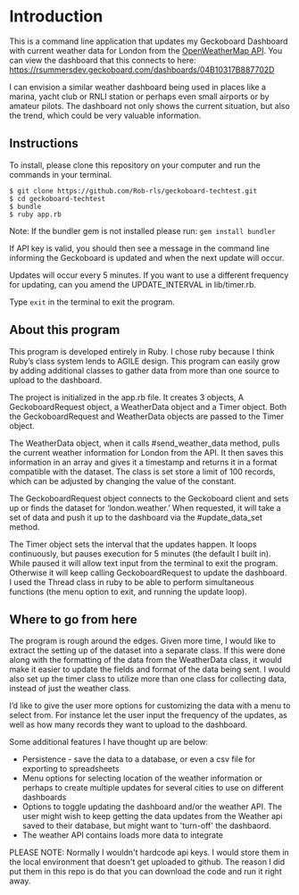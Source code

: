 # Introduction

This is a command line application that updates my Geckoboard Dashboard with current weather data for London from the [OpenWeatherMap API](http://openweathermap.org/api).  You can view the dashboard that this connects to here:  https://rsummersdev.geckoboard.com/dashboards/04B10317B887702D

I can envision a similar weather dashboard being used in places like a marina, yacht club or RNLI station or perhaps even small airports or by amateur pilots.  The dashboard not only shows the current situation, but also the trend, which could be very valuable information.

## Instructions

To install, please clone this repository on your computer and run the commands in your terminal.
```
$ git clone https://github.com/Rob-rls/geckoboard-techtest.git
$ cd geckoboard-techtest
$ bundle   
$ ruby app.rb
```
Note: If the bundler gem is not installed please run:  ```gem install bundler```

If API key is valid, you should then see a message in the command line informing the Geckoboard is updated and when the next update will occur.

Updates will occur every 5 minutes.  If you want to use a different frequency for updating, can you amend the UPDATE_INTERVAL in lib/timer.rb.

Type ```exit``` in the terminal to exit the program.

##  About this program

This program is developed entirely in Ruby. I chose ruby because I think Ruby’s class system lends to AGILE design.  This program can easily grow by adding additional classes to gather data from more than one source to upload to the dashboard.

The project is initialized in the app.rb file.  It creates 3 objects,  A GeckoboardRequest object, a WeatherData object and a Timer object.  Both the GeckoboardRequest and WeatherData objects are passed to the Timer object.

The WeatherData object, when it calls #send_weather_data method, pulls the current weather information for London from the API.  It then saves this information in an array and gives it a timestamp and returns it in a format compatible with the dataset.  The class is set store a limit of 100 records, which can be adjusted by changing the value of the constant.

The GeckoboardRequest object connects to the Geckoboard client and sets up or finds the dataset for ‘london.weather.’   When requested, it will take a set of data and push it up to the dashboard via the #update_data_set method.

The Timer object sets the interval that the updates happen.  It loops continuously, but pauses execution for 5 minutes (the default I built in).  While paused it will allow text input from the terminal to exit the program.  Otherwise it will keep calling GeckoboardRequest to update the dashboard.  I used the Thread class in ruby to be able to perform simultaneous functions (the menu option to exit, and running the update loop).


## Where to go from here

The program is rough around the edges.  Given more time, I would like to extract the setting up of the dataset into a separate class.  If this were done along with the formatting of the data from the WeatherData class, it would make it easier to update the fields and format of the data being sent.  I would also set up the timer class to utilize more than one class for collecting data, instead of just the weather class.

I’d like to give the user more options for customizing the data with a menu to select from.  For instance let the user input the frequency of the updates, as well as how many records they want to upload to the dashboard.  

Some additional features I have thought up are below:
* Persistence - save the data to a database, or even a csv file for exporting to spreadsheets
* Menu options for selecting location of the weather information or perhaps to create multiple updates for several cities to use on different dashboards
* Options to toggle updating the dashboard and/or the weather API.  The user might wish to keep getting the data updates from the Weather api saved to their database, but might want to 'turn-off' the dashbaord.  
* The weather API contains loads more data to integrate


PLEASE NOTE: Normally I wouldn't hardcode api keys.  I would store them in the local environment that doesn't get uploaded to github.  The reason I did put them in this repo is do that you can download the code and run it right away.
